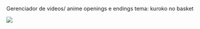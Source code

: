 Gerenciador de videos/ anime openings e endings
tema: kuroko no basket

![](https://tenor.com/pt-BR/view/kuroko-gif-19396438)
